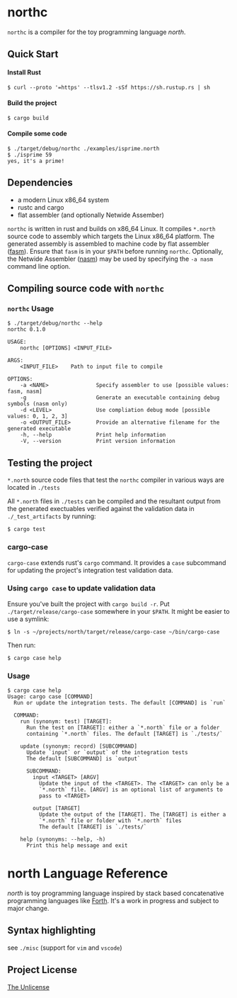 # northc
`northc` is a compiler for the toy programming language *north*.

## Quick Start

#### Install Rust
```
$ curl --proto '=https' --tlsv1.2 -sSf https://sh.rustup.rs | sh
```
#### Build the project
```
$ cargo build
```
#### Compile some code
```
$ ./target/debug/northc ./examples/isprime.north
$ ./isprime 59
yes, it's a prime!
```

## Dependencies
- a modern Linux x86_64 system
- rustc and cargo
- flat assembler (and optionally Netwide Assember)

`northc` is written in rust and builds on x86_64 Linux. It compiles `*.north` source code to assembly which targets the Linux x86_64 platform. The generated assembly is assembled to machine code by flat assembler ([fasm](https://flatassembler.net/)). Ensure that `fasm` is in your `$PATH` before running `northc`. Optionally, the Netwide Assembler ([nasm](https://www.nasm.us/)) may be used by specifying the `-a nasm` command line option.

## Compiling source code with `northc`

### `northc` Usage
```
$ ./target/debug/northc --help
northc 0.1.0

USAGE:
    northc [OPTIONS] <INPUT_FILE>

ARGS:
    <INPUT_FILE>    Path to input file to compile

OPTIONS:
    -a <NAME>               Specify assembler to use [possible values: fasm, nasm]
    -g                      Generate an executable containing debug symbols (nasm only)
    -d <LEVEL>              Use compliation debug mode [possible values: 0, 1, 2, 3]
    -o <OUTPUT_FILE>        Provide an alternative filename for the generated executable
    -h, --help              Print help information
    -V, --version           Print version information
```

## Testing the project
`*.north` source code files that test the `northc` compiler in various ways are located in `./tests` 

All `*.north` files in `./tests` can be compiled and the resultant output from the generated exectuables verified against the validation data in `./_test_artifacts` by running:
```
$ cargo test
```

### cargo-case
`cargo-case` extends rust's `cargo` command. It provides a `case` subcommand for updating the project's integration test validation data.

### Using `cargo case` to update validation data
Ensure you've built the project with `cargo build -r`. Put `./target/release/cargo-case` somewhere in your `$PATH`. It might be easier to use a symlink: 
```
$ ln -s ~/projects/north/target/release/cargo-case ~/bin/cargo-case
```
Then run: 
```
$ cargo case help
```
### Usage
```
$ cargo case help
Usage: cargo case [COMMAND]
  Run or update the integration tests. The default [COMMAND] is `run`

  COMMAND:
    run (synonym: test) [TARGET]:
      Run the test on [TARGET]: either a `*.north` file or a folder
      containing `*.north` files. The default [TARGET] is `./tests/`

    update (synonym: record) [SUBCOMMAND]
      Update `input` or `output` of the integration tests
      The default [SUBCOMMAND] is `output`

      SUBCOMMAND:
        input <TARGET> [ARGV]
          Update the input of the <TARGET>. The <TARGET> can only be a
          `*.north` file. [ARGV] is an optional list of arguments to
          pass to <TARGET>

        output [TARGET]
          Update the output of the [TARGET]. The [TARGET] is either a
          `*.north` file or folder with `*.north` files
          The default [TARGET] is `./tests/`

    help (synonyms: --help, -h)
      Print this help message and exit
```

# north Language Reference
*north* is toy programming language inspired by stack based concatenative programming languages like [Forth](https://forth-standard.org/). It's a work in progress and subject to major change.

## Syntax highlighting
see `./misc` (support for `vim` and `vscode`)

## Project License
[The Unlicense](https://unlicense.org/)

